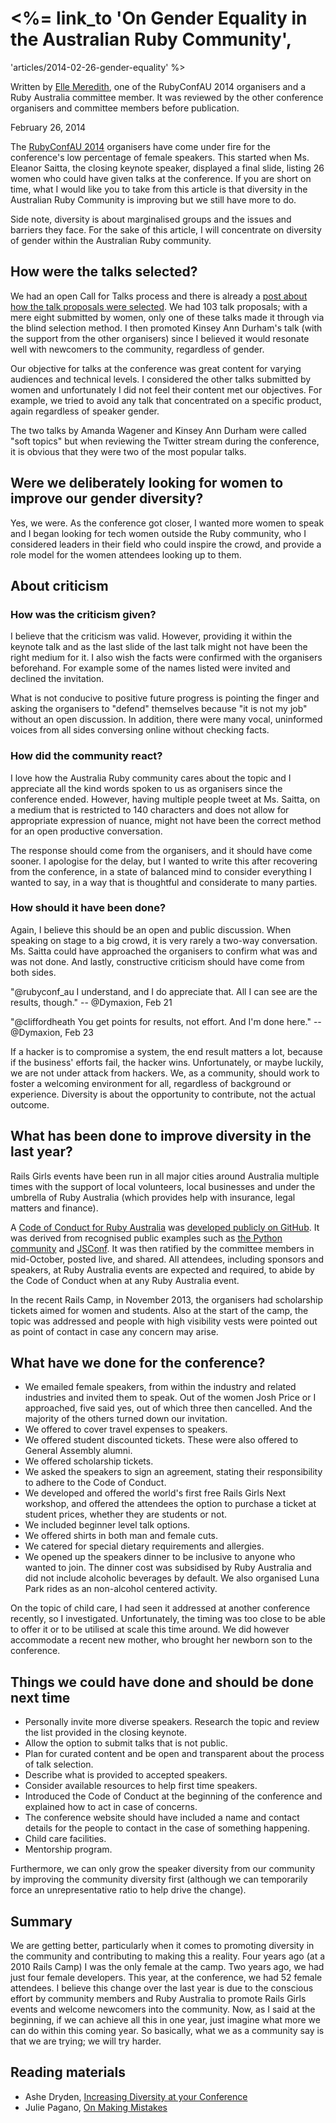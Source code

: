 # <%= link_to 'On Gender Equality in the Australian Ruby Community',
'articles/2014-02-26-gender-equality' %>


Written by [Elle Meredith](https://twitter.com/aemeredith), one of the RubyConfAU 2014 organisers and a Ruby Australia committee member. It was reviewed by the other conference organisers and committee members before publication.

February 26, 2014

The [RubyConfAU 2014](http://rubyconf.org.au/) organisers have come under fire for the  conference's low percentage of female speakers. This started when Ms. Eleanor Saitta, the closing keynote speaker, displayed a final slide, listing 26 women who could have given talks at the conference. If you are short on time, what I would like you to take from this article is that diversity in the Australian Ruby Community is improving but we still have more to do.

Side note, diversity is about marginalised groups and the issues and barriers they face. For the sake of this article, I will concentrate on diversity of gender within the Australian Ruby community.

## How were the talks selected?

We had an open Call for Talks process and there is already a [post about how the talk proposals were selected](http://rubyconf.org.au/news#talking-heads). We had 103 talk proposals; with a mere eight submitted by women, only one of these talks made it through via the blind selection method. I then promoted Kinsey Ann Durham's talk (with the support from the other organisers) since I believed it would resonate well with newcomers to the community, regardless of gender.

Our objective for talks at the conference was great content for varying audiences and technical levels. I considered the other talks submitted by women and unfortunately I did not feel their content met our objectives. For example, we tried to avoid any talk that concentrated on a specific product, again regardless of speaker gender.

The two talks by Amanda Wagener and Kinsey Ann Durham were called "soft topics" but when reviewing the Twitter stream during the conference, it is obvious that they were two of the most popular talks.

## Were we deliberately looking for women to improve our gender diversity?

Yes, we were. As the conference got closer, I wanted more women to speak and I began looking for tech women outside the Ruby community, who I considered leaders in their field who could inspire the crowd, and provide a role model for the women attendees looking up to them.

## About criticism

### How was the criticism given?

I believe that the criticism was valid. However, providing it within the keynote talk and as the last slide of the last talk might not have been the right medium for it. I also wish the facts were confirmed with the organisers beforehand. For example some of the names listed were invited and declined the invitation.

What is not conducive to positive future progress is pointing the finger and asking the organisers to "defend" themselves because "it is not my job" without an open discussion. In addition, there were many vocal, uninformed voices from all sides conversing online without checking facts.

### How did the community react?

I love how the Australia Ruby community cares about the topic and I appreciate all the kind words spoken to us as organisers since the conference ended. However, having multiple people tweet at Ms. Saitta, on a medium that is restricted to 140 characters and does not allow for appropriate expression of nuance, might not have been the correct method for an open productive conversation.

The response should come from the organisers, and it should have come sooner. I apologise for the delay, but I wanted to write this after recovering from the conference, in a state of balanced mind to consider everything I wanted to say, in a way that is thoughtful and considerate to many parties.


### How should it have been done?

Again, I believe this should be an open and public discussion. When speaking on stage to a big crowd, it is very rarely a two-way conversation. Ms. Saitta could have approached the organisers to confirm what was and was not done. And lastly, constructive criticism should have come from both sides.

"@rubyconf_au I understand, and I do appreciate that. All I can see are the results, though." -- @Dymaxion, Feb 21

"@cliffordheath You get points for results, not effort. And I'm done here." -- @Dymaxion, Feb 23

If a hacker is to compromise a system, the end result matters a lot, because if the business' efforts fail, the hacker wins. Unfortunately, or maybe luckily, we are not under attack from hackers. We, as a community, should work to foster a welcoming environment for all, regardless of background or experience. Diversity is about the opportunity to contribute, not the actual outcome.

## What has been done to improve diversity in the last year?

Rails Girls events have been run in all major cities around Australia multiple times with the support of local volunteers, local businesses and under the umbrella of Ruby Australia (which provides help with insurance, legal matters and finance).

A [Code of Conduct for Ruby Australia](http://ruby.org.au/code-of-conduct.html) was [developed publicly on GitHub](https://github.com/rubyaustralia/ruby.org.au/pull/21). It was derived from recognised public examples such as [the Python community](http://www.python.org/psf/codeofconduct/) and [JSConf](http://jsconf.com/codeofconduct.html). It was then ratified by the committee members in mid-October, posted live, and shared. All attendees, including sponsors and speakers, at Ruby Australia events are expected and required, to abide by the Code of Conduct when at any Ruby Australia event.

In the recent Rails Camp, in November 2013, the organisers had scholarship tickets aimed for women and students. Also at the start of the camp, the topic was addressed and people with high visibility vests were pointed out as point of contact in case any concern may arise.

## What have we done for the conference?

* We emailed female speakers, from within the industry and related industries and invited them to speak. Out of the women Josh Price or I approached, five said yes, out of which three then cancelled. And the majority of the others turned down our invitation.
* We offered to cover travel expenses to speakers.
* We offered student discounted tickets. These were also offered to General Assembly alumni.
* We offered scholarship tickets.
* We asked the speakers to sign an agreement, stating their responsibility to adhere to the Code of Conduct.
* We developed and offered the world's first free Rails Girls Next workshop, and offered the attendees the option to purchase a ticket at student prices, whether they are students or not.
* We included beginner level talk options.
* We offered shirts in both man and female cuts.
* We catered for special dietary requirements and allergies.
* We opened up the speakers dinner to be inclusive to anyone who wanted to join. The dinner cost was subsidised by Ruby Australia and did not include alcoholic beverages by default. We also organised Luna Park rides as an non-alcohol centered activity.


On the topic of child care, I had seen it addressed at another conference recently, so I investigated. Unfortunately, the timing was too close to be able to offer it or to be utilised at scale this time around. We did however accommodate a recent new mother, who brought her newborn son to the conference.

## Things we could have done and should be done next time

* Personally invite more diverse speakers. Research the topic and review the list provided in the closing keynote.
* Allow the option to submit talks that is not public.
* Plan for curated content and be open and transparent about the process of talk selection.
* Describe what is provided to accepted speakers.
* Consider available resources to help first time speakers.
* Introduced the Code of Conduct at the beginning of the conference and explained how to act in case of concerns.
* The conference website should have included a name and contact details for the people to contact in the case of something happening.
* Child care facilities.
* Mentorship program.

Furthermore, we can only grow the speaker diversity from our community by improving the community diversity first (although we can temporarily force an unrepresentative ratio to help drive the change).

## Summary

We are getting better, particularly when it comes to promoting diversity in the community and contributing to making this a reality. Four years ago (at a 2010 Rails Camp) I was the only female at the camp. Two years ago, we had just four female developers. This year, at the conference, we had 52 female attendees. I believe this change over the last year is due to the conscious effort by community members and Ruby Australia to promote Rails Girls events and welcome newcomers into the community. Now, as I said at the beginning, if we can achieve all this in one year, just imagine what more we can do within this coming year. So basically, what we as a community say is that we are trying; we will try harder.


## Reading materials

* Ashe Dryden, [Increasing Diversity at your Conference](http://www.ashedryden.com/blog/increasing-diversity-at-your-conference)
* Julie Pagano, [On Making Mistakes](http://juliepagano.com/blog/2014/01/06/on-making-mistakes)
